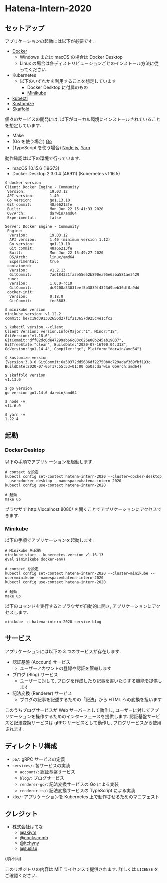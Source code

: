 # Hatena-Intern-2020

## セットアップ
アプリケーションの起動には以下が必要です.

- [Docker](https://docs.docker.com/engine/install/)
  - Windows または macOS の場合は Docker Desktop
  - Linux の場合は各ディストリビューションごとのインストール方法に従ってください
- Kubernetes
  - 以下のいずれかを利用することを想定しています
    - Docker Desktop に付属のもの
    - [Minikube](https://kubernetes.io/docs/tasks/tools/install-minikube/)
- [kubectl](https://kubernetes.io/docs/tasks/tools/install-kubectl/)
- [Kustomize](https://kubernetes-sigs.github.io/kustomize/installation/)
- [Skaffold](https://skaffold.dev/docs/install/)

個々のサービスの開発には, 以下がローカル環境にインストールされていることを想定しています.

- Make
- (Go を使う場合) [Go](https://golang.org/)
- (TypeScript を使う場合) [Node.js](https://nodejs.org/en/), [Yarn](https://classic.yarnpkg.com/lang/en/)

動作確認は以下の環境で行っています.

- macOS 10.15.6 (19G73)
- Docker Desktop 2.3.0.4 (46911) (Kubernetes v1.16.5)

``` console
$ docker version
Client: Docker Engine - Community
 Version:           19.03.12
 API version:       1.40
 Go version:        go1.13.10
 Git commit:        48a66213fe
 Built:             Mon Jun 22 15:41:33 2020
 OS/Arch:           darwin/amd64
 Experimental:      false

Server: Docker Engine - Community
 Engine:
  Version:          19.03.12
  API version:      1.40 (minimum version 1.12)
  Go version:       go1.13.10
  Git commit:       48a66213fe
  Built:            Mon Jun 22 15:49:27 2020
  OS/Arch:          linux/amd64
  Experimental:     true
 containerd:
  Version:          v1.2.13
  GitCommit:        7ad184331fa3e55e52b890ea95e65ba581ae3429
 runc:
  Version:          1.0.0-rc10
  GitCommit:        dc9208a3303feef5b3839f4323d9beb36df0a9dd
 docker-init:
  Version:          0.18.0
  GitCommit:        fec3683

$ minikube version
minikube version: v1.12.2
commit: be7c19d391302656d27f1f213657d925c4e1cfc2

$ kubectl version --client
Client Version: version.Info{Major:"1", Minor:"18", GitVersion:"v1.18.6", GitCommit:"dff82dc0de47299ab66c83c626e08b245ab19037", GitTreeState:"clean", BuildDate:"2020-07-16T00:04:31Z", GoVersion:"go1.14.4", Compiler:"gc", Platform:"darwin/amd64"}

$ kustomize version
{Version:3.8.0 GitCommit:6a50372dd5686df22750b0c729adaf369fbf193c BuildDate:2020-07-05T17:55:53+01:00 GoOs:darwin GoArch:amd64}

$ skaffold version
v1.13.0

$ go version
go version go1.14.6 darwin/amd64

$ node -v
v14.6.0

$ yarn -v
1.22.4
```

## 起動
### Docker Desktop
以下の手順でアプリケーションを起動します.

``` shell
# context を設定
kubectl config set-context hatena-intern-2020 --cluster=docker-desktop --user=docker-desktop --namespace=hatena-intern-2020
kubectl config use-context hatena-intern-2020

# 起動
make up
```

ブラウザで http://localhost:8080/ を開くことでアプリケーションにアクセスできます.

### Minikube
以下の手順でアプリケーションを起動します.

``` shell
# Minikube を起動
minikube start --kubernetes-version v1.16.13
eval $(minikube docker-env)

# context を設定
kubectl config set-context hatena-intern-2020 --cluster=minikube --user=minikube --namespace=hatena-intern-2020
kubectl config use-context hatena-intern-2020

# 起動
make up
```

以下のコマンドを実行するとブラウザが自動的に開き, アプリケーションにアクセスします.

``` shell
minikube -n hatena-intern-2020 service blog
```

## サービス
アプリケーションには以下の 3 つのサービスが存在します.

- 認証基盤 (Account) サービス
  - ユーザーアカウントの登録や認証を管轄します
- ブログ (Blog) サービス
  - ユーザーに対して, ブログを作成したり記事を書いたりする機能を提供します
- 記法変換 (Renderer) サービス
  - ブログの記事を記述するための「記法」から HTML への変換を担います

このうちブログサービスが Web サーバーとして動作し, ユーザーに対してアプリケーションを操作するためのインターフェースを提供します.
認証基盤サービスと記法変換サービスは gRPC サービスとして動作し, ブログサービスから使用されます.

## ディレクトリ構成

- `pb/`: gRPC サービスの定義
- `services/`: 各サービスの実装
  - `account/`: 認証基盤サービス
  - `blog/`: ブログサービス
  - `renderer-go/`: 記法変換サービスの Go による実装
  - `renderer-ts/`: 記法変換サービスの TypeScript による実装
- `k8s/`: アプリケーションを Kubernetes 上で動作させるためのマニフェスト

## クレジット
- 株式会社はてな
  - [@akiym](https://github.com/akiym)
  - [@cockscomb](https://github.com/cockscomb)
  - [@itchyny](https://github.com/itchyny)
  - [@susisu](https://github.com/susisu)

(順不同)

このリポジトリの内容は MIT ライセンスで提供されます. 詳しくは `LICENSE` をご確認ください.
